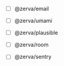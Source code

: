 - [ ] @zerva/email
- [ ] @zerva/umami
- [ ] @zerva/plausible
- [ ] @zerva/room
- [ ] @zerva/sentry

